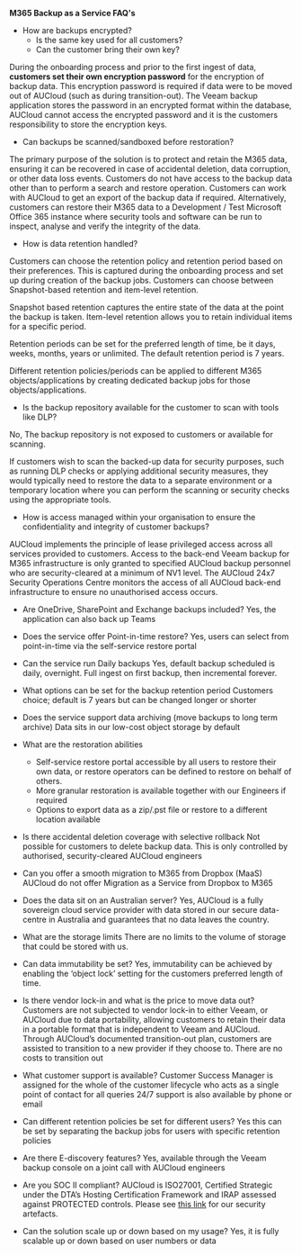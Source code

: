 **M365 Backup as a Service FAQ's**



- How are backups encrypted? 
  - Is the same key used for all customers?
  - Can the customer bring their own key?

During the onboarding process and prior to the first ingest of data, **customers set their own encryption password** for the encryption of backup data. This encryption password is required if data were to be moved out of AUCloud (such as during transition-out). The Veeam backup application stores the password in an encrypted format within the database, AUCloud cannot access the encrypted password and it is the customers responsibility to store the encryption keys.

- Can backups be scanned/sandboxed before restoration?

The primary purpose of the solution is to protect and retain the M365 data, ensuring it can be recovered in case of accidental deletion, data corruption, or other data loss events. Customers do not have access to the backup data other than to perform a search and restore operation. Customers can work with AUCloud to get an export of the backup data if required. Alternatively, customers can restore their M365 data to a Development / Test Microsoft Office 365 instance where security tools and software can be run to inspect, analyse and verify the integrity of the data.  

- How is data retention handled?

Customers can choose the retention policy and retention period based on their preferences. This is captured during the onboarding process and set up during creation of the backup jobs. Customers can choose between Snapshot-based retention and item-level retention.

Snapshot based retention captures the entire state of the data at the point the backup is taken. Item-level retention allows you to retain individual items for a specific period.

Retention periods can be set for the preferred length of time, be it days, weeks, months, years or unlimited. The default retention period is 7 years.

Different retention policies/periods can be applied to different M365 objects/applications by creating dedicated backup jobs for those objects/applications. 

- Is the backup repository available for the customer to scan with tools like DLP?

No, The backup repository is not exposed to customers or available for scanning.

If customers wish to scan the backed-up data for security purposes, such as running DLP checks or applying additional security measures, they would typically need to restore the data to a separate environment or a temporary location where you can perform the scanning or security checks using the appropriate tools.

- How is access managed within your organisation to ensure the confidentiality     and integrity of customer backups?

AUCloud implements the principle of lease privileged access across all services provided to customers. Access to the back-end Veeam backup for M365 infrastructure is only granted to specified AUCloud backup personnel who are security-cleared at a minimum of NV1 level. The AUCloud 24x7 Security Operations Centre monitors the access of all AUCloud back-end infrastructure to ensure no unauthorised access occurs. 

- Are OneDrive, SharePoint and Exchange backups included?
Yes, the application can also back up Teams

- Does the service offer Point-in-time restore?
Yes, users can select from point-in-time via the self-service restore portal

- Can the service run Daily backups
Yes, default backup scheduled is daily, overnight. Full ingest on first backup, then incremental forever.

- What options can be set for the backup retention period
Customers choice; default is 7 years but can be changed longer or shorter

- Does the service support data archiving (move backups to long term archive)
Data sits in our low-cost object storage by default

- What are the restoration abilities
  - Self-service restore portal accessible by all users to restore their own data, or restore operators can be defined to restore on behalf of others.
  - More granular restoration is available together with our Engineers if required
  - Options to export data as a zip/.pst file or restore to a different location available

- Is there accidental deletion coverage with selective rollback
Not possible for customers to delete backup data. This is only controlled by authorised, security-cleared AUCloud engineers

- Can you offer a smooth migration to M365 from Dropbox (MaaS)
AUCloud do not offer Migration as a Service from Dropbox to M365

- Does the data sit on an Australian server?
Yes, AUCloud is a fully sovereign cloud service provider with data stored in our secure data-centre in Australia and guarantees that no data leaves the country.

- What are the storage limits
There are no limits to the volume of storage that could be stored with us.

- Can data immutability be set?
Yes, immutability can be achieved by enabling the ‘object lock’ setting for the customers preferred length of time.

- Is there vendor lock-in and what is the price to move data out?
Customers are not subjected to vendor lock-in to either Veeam, or AUCloud due to data portability, allowing customers to retain their data in a portable format that is independent to Veeam and AUCloud. Through AUCloud’s documented transition-out plan, customers are assisted to transition to a new provider if they choose to. There are no costs to transition out

- What customer support is available?
  Customer Success Manager is assigned for the whole of the customer lifecycle who acts as a single point of contact for all queries
  24/7 support is also available by phone or email

- Can different retention policies be set for different users?
Yes this can be set by separating the backup jobs for users with specific retention policies

- Are there E-discovery features?
Yes, available through the Veeam backup console on a joint call with AUCloud engineers

- Are you SOC II compliant?
AUCloud is ISO27001, Certified Strategic under the DTA’s Hosting Certification Framework and IRAP assessed against PROTECTED controls. Please see [this link](https://docs.australiacloud.com.au/latest/Platform_Overview/Security/security_and_governance/) for our security artefacts.

- Can the solution scale up or down based on my usage?
Yes, it is fully scalable up or down based on user numbers or data
